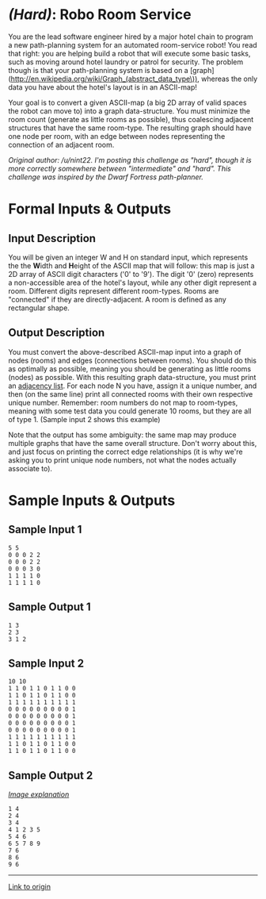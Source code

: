 # [](#HardIcon) *(Hard)*: Robo Room Service

You are the lead software engineer hired by a major hotel chain to program a new path-planning system for an automated room-service robot! You read that right: you are helping build a robot that will execute some basic tasks, such as moving around hotel laundry or patrol for security. The problem though is that your path-planning system is based on a [graph](http://en.wikipedia.org/wiki/Graph_(abstract_data_type\)), whereas the only data you have about the hotel's layout is in an ASCII-map!

Your goal is to convert a given ASCII-map (a big 2D array of valid spaces the robot can move to) into a graph data-structure. You must minimize the room count (generate as little rooms as possible), thus coalescing adjacent structures that have the same room-type. The resulting graph should have one node per room, with an edge between nodes representing the connection of an adjacent room.

*Original author: /u/nint22. I'm posting this challenge as "hard", though it is more correctly somewhere between "intermediate" and "hard". This challenge was inspired by the Dwarf Fortress path-planner.*

# Formal Inputs & Outputs
## Input Description

You will be given an integer W and H on standard input, which represents the the **W**idth and **H**eight of the ASCII map that will follow: this map is just a 2D array of ASCII digit characters ('0' to '9'). The digit '0' (zero) represents a non-accessible area of the hotel's layout, while any other digit represent a room. Different digits represent different room-types. Rooms are "connected" if they are directly-adjacent. A room is defined as any rectangular shape.

## Output Description

You must convert the above-described ASCII-map input into a graph of nodes (rooms) and edges (connections between rooms). You should do this as optimally as possible, meaning you should be generating as little rooms (nodes) as possible. With this resulting graph data-structure, you must print an [adjacency list](http://en.wikipedia.org/wiki/Edge_list). For each node N you have, assign it a unique number, and then (on the same line) print all connected rooms with their own respective unique number. Remember: room numbers do not map to room-types, meaning with some test data you could generate 10 rooms, but they are all of type 1. (Sample input 2 shows this example)

Note that the output has some ambiguity: the same map may produce multiple graphs that have the same overall structure. Don't worry about this, and just focus on printing the correct edge relationships (it is why we're asking you to print unique node numbers, not what the nodes actually associate to).

# Sample Inputs & Outputs
## Sample Input 1

    5 5
    0 0 0 2 2
    0 0 0 2 2
    0 0 0 3 0
    1 1 1 1 0
    1 1 1 1 0

## Sample Output 1

    1 3
    2 3
    3 1 2

## Sample Input 2

    10 10
    1 1 0 1 1 0 1 1 0 0
    1 1 0 1 1 0 1 1 0 0
    1 1 1 1 1 1 1 1 1 1
    0 0 0 0 0 0 0 0 0 1
    0 0 0 0 0 0 0 0 0 1
    0 0 0 0 0 0 0 0 0 1
    0 0 0 0 0 0 0 0 0 1
    1 1 1 1 1 1 1 1 1 1
    1 1 0 1 1 0 1 1 0 0
    1 1 0 1 1 0 1 1 0 0

## Sample Output 2

*[Image explanation](http://i.imgur.com/oo7EWzT.png)*

    1 4
    2 4
    3 4
    4 1 2 3 5
    5 4 6
    6 5 7 8 9
    7 6
    8 6
    9 6

---

[Link to origin](https://www.reddit.com/r/dailyprogrammer/1hkpwz)